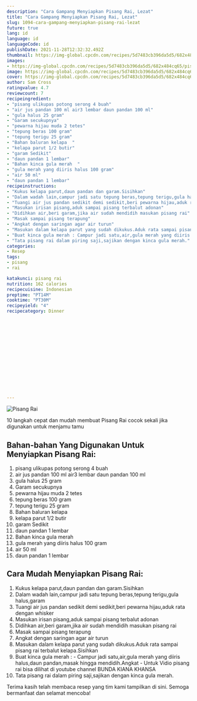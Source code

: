 ```yaml
---
description: "Cara Gampang Menyiapkan Pisang Rai, Lezat"
title: "Cara Gampang Menyiapkan Pisang Rai, Lezat"
slug: 1094-cara-gampang-menyiapkan-pisang-rai-lezat
future: true
lang: id
language: id
languageCode: id
publishDate: 2021-11-28T12:32:32.492Z 
thumbnail: https://img-global.cpcdn.com/recipes/5d7483cb396da5d5/682x484cq65/pisang-rai-foto-resep-utama.png
images:
- https://img-global.cpcdn.com/recipes/5d7483cb396da5d5/682x484cq65/pisang-rai-foto-resep-utama.png
image: https://img-global.cpcdn.com/recipes/5d7483cb396da5d5/682x484cq65/pisang-rai-foto-resep-utama.png
cover: https://img-global.cpcdn.com/recipes/5d7483cb396da5d5/682x484cq65/pisang-rai-foto-resep-utama.png
author: Sam Cross
ratingvalue: 4.7
reviewcount: 7
recipeingredient:
- "pisang ulikupas potong serong 4 buah"
- "air jus pandan 100 ml air3 lembar daun pandan 100 ml"
- "gula halus 25 gram"
- "Garam secukupnya"
- "pewarna hijau muda 2 tetes"
- "tepung beras 100 gram"
- "tepung terigu 25 gram"
- "Bahan baluran kelapa  "
- "kelapa parut 1/2 butir"
- "garam Sedikit"
- "daun pandan 1 lembar"
- "Bahan kinca gula merah  "
- "gula merah yang diiris halus 100 gram"
- "air 50 ml"
- "daun pandan 1 lembar"
recipeinstructions:
- "Kukus kelapa parut,daun pandan dan garam.Sisihkan"
- "Dalam wadah lain,campur jadi satu tepung beras,tepung terigu,gula halus,garam"
- "Tuangi air jus pandan sedikit demi sedikit,beri pewarna hijau,aduk rata dengan whisker"
- "Masukan irisan pisang,aduk sampai pisang terbalut adonan"
- "Didihkan air,beri garam,jika air sudah mendidih masukan pisang rai"
- "Masak sampai pisang terapung"
- "Angkat dengan saringan agar air turun"
- "Masukan dalam kelapa parut yang sudah dikukus.Aduk rata sampai pisang rai terbalut kelapa.Sisihkan"
- "Buat kinca gula merah : Campur jadi satu,air,gula merah yang diiris halus,daun pandan,masak hingga mendidih.Angkat Untuk Vidio pisang rai bisa dilihat di youtube channel BUNDA KIANA KHANSA"
- "Tata pisang rai dalam piring saji,sajikan dengan kinca gula merah."
categories:
- Resep
tags:
- pisang
- rai

katakunci: pisang rai 
nutrition: 162 calories
recipecuisine: Indonesian
preptime: "PT14M"
cooktime: "PT30M"
recipeyield: "4"
recipecategory: Dinner


     
    
    
    
    
    
    
    
    
    
    
      
    
---
```



![Pisang Rai](https://img-global.cpcdn.com/recipes/5d7483cb396da5d5/682x484cq65/pisang-rai-foto-resep-utama.png)

10 langkah cepat dan mudah membuat  Pisang Rai cocok sekali jika digunakan untuk menjamu tamu

<!--inarticleads1-->

## Bahan-bahan Yang Digunakan Untuk Menyiapkan Pisang Rai:

1. pisang ulikupas potong serong 4 buah
1. air jus pandan 100 ml air3 lembar daun pandan 100 ml
1. gula halus 25 gram
1. Garam secukupnya
1. pewarna hijau muda 2 tetes
1. tepung beras 100 gram
1. tepung terigu 25 gram
1. Bahan baluran kelapa  
1. kelapa parut 1/2 butir
1. garam Sedikit
1. daun pandan 1 lembar
1. Bahan kinca gula merah  
1. gula merah yang diiris halus 100 gram
1. air 50 ml
1. daun pandan 1 lembar



<!--inarticleads2-->

## Cara Mudah Menyiapkan Pisang Rai:

1. Kukus kelapa parut,daun pandan dan garam.Sisihkan
1. Dalam wadah lain,campur jadi satu tepung beras,tepung terigu,gula halus,garam
1. Tuangi air jus pandan sedikit demi sedikit,beri pewarna hijau,aduk rata dengan whisker
1. Masukan irisan pisang,aduk sampai pisang terbalut adonan
1. Didihkan air,beri garam,jika air sudah mendidih masukan pisang rai
1. Masak sampai pisang terapung
1. Angkat dengan saringan agar air turun
1. Masukan dalam kelapa parut yang sudah dikukus.Aduk rata sampai pisang rai terbalut kelapa.Sisihkan
1. Buat kinca gula merah : - Campur jadi satu,air,gula merah yang diiris halus,daun pandan,masak hingga mendidih.Angkat - Untuk Vidio pisang rai bisa dilihat di youtube channel BUNDA KIANA KHANSA
1. Tata pisang rai dalam piring saji,sajikan dengan kinca gula merah.




Terima kasih telah membaca resep yang tim kami tampilkan di sini. Semoga bermanfaat dan selamat mencoba!
